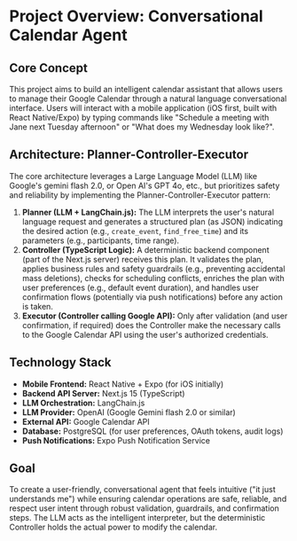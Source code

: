 # Project Overview: Conversational Calendar Agent

## Core Concept

This project aims to build an intelligent calendar assistant that allows users to manage their Google Calendar through a natural language conversational interface. Users will interact with a mobile application (iOS first, built with React Native/Expo) by typing commands like "Schedule a meeting with Jane next Tuesday afternoon" or "What does my Wednesday look like?".

## Architecture: Planner-Controller-Executor

The core architecture leverages a Large Language Model (LLM) like Google's gemini flash 2.0, or Open AI's GPT 4o, etc., but prioritizes safety and reliability by implementing the Planner-Controller-Executor pattern:

1.  **Planner (LLM + LangChain.js):** The LLM interprets the user's natural language request and generates a structured plan (as JSON) indicating the desired action (e.g., `create_event`, `find_free_time`) and its parameters (e.g., participants, time range).
2.  **Controller (TypeScript Logic):** A deterministic backend component (part of the Next.js server) receives this plan. It validates the plan, applies business rules and safety guardrails (e.g., preventing accidental mass deletions), checks for scheduling conflicts, enriches the plan with user preferences (e.g., default event duration), and handles user confirmation flows (potentially via push notifications) before any action is taken.
3.  **Executor (Controller calling Google API):** Only after validation (and user confirmation, if required) does the Controller make the necessary calls to the Google Calendar API using the user's authorized credentials.

## Technology Stack

*   **Mobile Frontend:** React Native + Expo (for iOS initially)
*   **Backend API Server:** Next.js 15 (TypeScript)
*   **LLM Orchestration:** LangChain.js
*   **LLM Provider:** OpenAI (Google Gemini flash 2.0 or similar)
*   **External API:** Google Calendar API
*   **Database:** PostgreSQL (for user preferences, OAuth tokens, audit logs)
*   **Push Notifications:** Expo Push Notification Service

## Goal

To create a user-friendly, conversational agent that feels intuitive ("it just understands me") while ensuring calendar operations are safe, reliable, and respect user intent through robust validation, guardrails, and confirmation steps. The LLM acts as the intelligent interpreter, but the deterministic Controller holds the actual power to modify the calendar. 